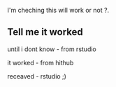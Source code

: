 I'm cheching this will work or not ?. 

## Tell me it worked

until i dont know - from rstudio

it worked - from hithub

receaved - rstudio ;)